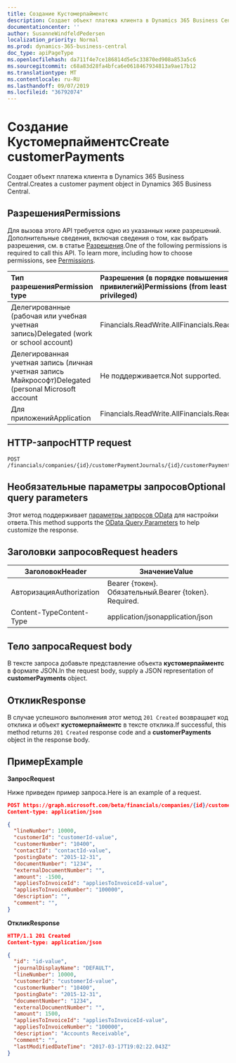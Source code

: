 ```yaml
---
title: Создание Кустомерпайментс
description: Создает объект платежа клиента в Dynamics 365 Business Central.
documentationcenter: ''
author: SusanneWindfeldPedersen
localization_priority: Normal
ms.prod: dynamics-365-business-central
doc_type: apiPageType
ms.openlocfilehash: da711f4e7ce186814d5e5c33870ed908a853a5c6
ms.sourcegitcommit: c68a83d28fa4bfca6e0618467934813a9ae17b12
ms.translationtype: MT
ms.contentlocale: ru-RU
ms.lasthandoff: 09/07/2019
ms.locfileid: "36792074"
---
```

# <a name="create-customerpayments"></a><span data-ttu-id="942bf-103">Создание Кустомерпайментс</span><span class="sxs-lookup"><span data-stu-id="942bf-103">Create customerPayments</span></span>
<span data-ttu-id="942bf-104">Создает объект платежа клиента в Dynamics 365 Business Central.</span><span class="sxs-lookup"><span data-stu-id="942bf-104">Creates a customer payment object in Dynamics 365 Business Central.</span></span>

## <a name="permissions"></a><span data-ttu-id="942bf-105">Разрешения</span><span class="sxs-lookup"><span data-stu-id="942bf-105">Permissions</span></span>
<span data-ttu-id="942bf-p101">Для вызова этого API требуется одно из указанных ниже разрешений. Дополнительные сведения, включая сведения о том, как выбрать разрешения, см. в статье [Разрешения](/graph/permissions-reference).</span><span class="sxs-lookup"><span data-stu-id="942bf-p101">One of the following permissions is required to call this API. To learn more, including how to choose permissions, see [Permissions](/graph/permissions-reference).</span></span>

|<span data-ttu-id="942bf-108">Тип разрешения</span><span class="sxs-lookup"><span data-stu-id="942bf-108">Permission type</span></span> |<span data-ttu-id="942bf-109">Разрешения (в порядке повышения привилегий)</span><span class="sxs-lookup"><span data-stu-id="942bf-109">Permissions (from least to most privileged)</span></span>|
|:---------------|:------------------------------------------|
|<span data-ttu-id="942bf-110">Делегированные (рабочая или учебная учетная запись)</span><span class="sxs-lookup"><span data-stu-id="942bf-110">Delegated (work or school account)</span></span>|<span data-ttu-id="942bf-111">Financials.ReadWrite.All</span><span class="sxs-lookup"><span data-stu-id="942bf-111">Financials.ReadWrite.All</span></span> |
|<span data-ttu-id="942bf-112">Делегированная учетная запись (личная учетная запись Майкрософт)</span><span class="sxs-lookup"><span data-stu-id="942bf-112">Delegated (personal Microsoft account</span></span>|<span data-ttu-id="942bf-113">Не поддерживается.</span><span class="sxs-lookup"><span data-stu-id="942bf-113">Not supported.</span></span>|
|<span data-ttu-id="942bf-114">Для приложений</span><span class="sxs-lookup"><span data-stu-id="942bf-114">Application</span></span>|<span data-ttu-id="942bf-115">Financials.ReadWrite.All</span><span class="sxs-lookup"><span data-stu-id="942bf-115">Financials.ReadWrite.All</span></span>|

## <a name="http-request"></a><span data-ttu-id="942bf-116">HTTP-запрос</span><span class="sxs-lookup"><span data-stu-id="942bf-116">HTTP request</span></span>
```
POST /financials/companies/{id}/customerPaymentJournals/{id}/customerPayments/{id}
```

## <a name="optional-query-parameters"></a><span data-ttu-id="942bf-117">Необязательные параметры запросов</span><span class="sxs-lookup"><span data-stu-id="942bf-117">Optional query parameters</span></span>
<span data-ttu-id="942bf-118">Этот метод поддерживает [параметры запросов OData](/graph/query-parameters) для настройки ответа.</span><span class="sxs-lookup"><span data-stu-id="942bf-118">This method supports the [OData Query Parameters](/graph/query-parameters) to help customize the response.</span></span>

## <a name="request-headers"></a><span data-ttu-id="942bf-119">Заголовки запросов</span><span class="sxs-lookup"><span data-stu-id="942bf-119">Request headers</span></span>
|<span data-ttu-id="942bf-120">Заголовок</span><span class="sxs-lookup"><span data-stu-id="942bf-120">Header</span></span>        |<span data-ttu-id="942bf-121">Значение</span><span class="sxs-lookup"><span data-stu-id="942bf-121">Value</span></span>                    |
|--------------|-------------------------|
|<span data-ttu-id="942bf-122">Авторизация</span><span class="sxs-lookup"><span data-stu-id="942bf-122">Authorization</span></span> |<span data-ttu-id="942bf-p102">Bearer {токен}. Обязательный.</span><span class="sxs-lookup"><span data-stu-id="942bf-p102">Bearer {token}. Required.</span></span>|
|<span data-ttu-id="942bf-125">Content-Type</span><span class="sxs-lookup"><span data-stu-id="942bf-125">Content-Type</span></span>  |<span data-ttu-id="942bf-126">application/json</span><span class="sxs-lookup"><span data-stu-id="942bf-126">application/json</span></span>         |

## <a name="request-body"></a><span data-ttu-id="942bf-127">Тело запроса</span><span class="sxs-lookup"><span data-stu-id="942bf-127">Request body</span></span>
<span data-ttu-id="942bf-128">В тексте запроса добавьте представление объекта **кустомерпайментс** в формате JSON.</span><span class="sxs-lookup"><span data-stu-id="942bf-128">In the request body, supply a JSON representation of **customerPayments** object.</span></span>

## <a name="response"></a><span data-ttu-id="942bf-129">Отклик</span><span class="sxs-lookup"><span data-stu-id="942bf-129">Response</span></span>
<span data-ttu-id="942bf-130">В случае успешного выполнения этот метод ```201 Created``` возвращает код отклика и объект **кустомерпайментс** в тексте отклика.</span><span class="sxs-lookup"><span data-stu-id="942bf-130">If successful, this method returns ```201 Created``` response code and a **customerPayments** object in the response body.</span></span>

## <a name="example"></a><span data-ttu-id="942bf-131">Пример</span><span class="sxs-lookup"><span data-stu-id="942bf-131">Example</span></span>

<span data-ttu-id="942bf-132">**Запрос**</span><span class="sxs-lookup"><span data-stu-id="942bf-132">**Request**</span></span>

<span data-ttu-id="942bf-133">Ниже приведен пример запроса.</span><span class="sxs-lookup"><span data-stu-id="942bf-133">Here is an example of a request.</span></span>

```json
POST https://graph.microsoft.com/beta/financials/companies/{id}/customerPaymentJournal/{id}/customerPayments
Content-type: application/json

{
  "lineNumber": 10000,
  "customerId": "customerId-value",
  "customerNumber": "10400",
  "contactId": "contactId-value",
  "postingDate": "2015-12-31",
  "documentNumber": "1234",
  "externalDocumentNumber": "",
  "amount": -1500,
  "appliesToInvoiceId": "appliesToInvoiceId-value",
  "appliesToInvoiceNumber": "100000",
  "description": "",
  "comment": "",
}
```
<span data-ttu-id="942bf-134">**Отклик**</span><span class="sxs-lookup"><span data-stu-id="942bf-134">**Response**</span></span>

```json
HTTP/1.1 201 Created
Content-type: application/json

{
  "id": "id-value",
  "journalDisplayName": "DEFAULT",
  "lineNumber": 10000,
  "customerId": "customerId-value",
  "customerNumber": "10400",
  "postingDate": "2015-12-31",
  "documentNumber": "1234",
  "externalDocumentNumber": "",
  "amount": 1500,
  "appliesToInvoiceId": "appliesToInvoiceId-value",
  "appliesToInvoiceNumber": "100000",
  "description": "Accounts Receivable",
  "comment": "",
  "lastModifiedDateTime": "2017-03-17T19:02:22.043Z"
}
```

